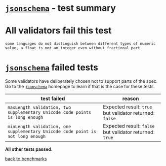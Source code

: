 # [`jsonschema`](https://github.com/tdegrunt/jsonschema) - test summary

# All validators fail this test

`some languages do not distinguish between different types of numeric value, a float is not an integer even without fractional part`

# [`jsonschema`](https://github.com/tdegrunt/jsonschema) failed tests

Some validators have deliberately chosen not to support parts of the spec. Go to the [`jsonschema`](https://github.com/tdegrunt/jsonschema) homepage to learn if
that is the case for these tests.

|test failed|reason
|-----------|------
|`maxLength validation, two supplementary Unicode code points is long enough`|Expected result: `true` but validator returned: `false`
|`minLength validation, one supplementary Unicode code point is not long enough`|Expected result: `false` but validator returned: `true`

**All other tests passed**.

[back to benchmarks](https://github.com/ebdrup/json-schema-benchmark)